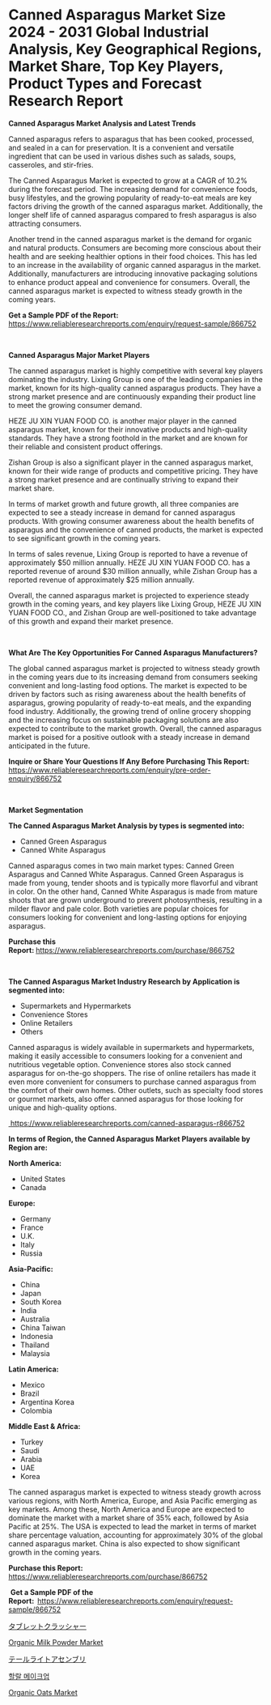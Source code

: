<p><h1>Canned Asparagus Market Size 2024 - 2031 Global Industrial Analysis, Key Geographical Regions, Market Share, Top Key Players, Product Types and Forecast Research Report</h1></p><p><strong>Canned Asparagus Market Analysis and Latest Trends</strong></p>
<p><p>Canned asparagus refers to asparagus that has been cooked, processed, and sealed in a can for preservation. It is a convenient and versatile ingredient that can be used in various dishes such as salads, soups, casseroles, and stir-fries. </p><p>The Canned Asparagus Market is expected to grow at a CAGR of 10.2% during the forecast period. The increasing demand for convenience foods, busy lifestyles, and the growing popularity of ready-to-eat meals are key factors driving the growth of the canned asparagus market. Additionally, the longer shelf life of canned asparagus compared to fresh asparagus is also attracting consumers. </p><p>Another trend in the canned asparagus market is the demand for organic and natural products. Consumers are becoming more conscious about their health and are seeking healthier options in their food choices. This has led to an increase in the availability of organic canned asparagus in the market. Additionally, manufacturers are introducing innovative packaging solutions to enhance product appeal and convenience for consumers. Overall, the canned asparagus market is expected to witness steady growth in the coming years.</p></p>
<p><strong>Get a Sample PDF of the Report:&nbsp;</strong> <a href="https://www.reliableresearchreports.com/enquiry/request-sample/866752">https://www.reliableresearchreports.com/enquiry/request-sample/866752</a></p>
<p>&nbsp;</p>
<p><strong>Canned Asparagus Major Market Players</strong></p>
<p><p>The canned asparagus market is highly competitive with several key players dominating the industry. Lixing Group is one of the leading companies in the market, known for its high-quality canned asparagus products. They have a strong market presence and are continuously expanding their product line to meet the growing consumer demand.</p><p>HEZE JU XIN YUAN FOOD CO. is another major player in the canned asparagus market, known for their innovative products and high-quality standards. They have a strong foothold in the market and are known for their reliable and consistent product offerings.</p><p>Zishan Group is also a significant player in the canned asparagus market, known for their wide range of products and competitive pricing. They have a strong market presence and are continually striving to expand their market share.</p><p>In terms of market growth and future growth, all three companies are expected to see a steady increase in demand for canned asparagus products. With growing consumer awareness about the health benefits of asparagus and the convenience of canned products, the market is expected to see significant growth in the coming years.</p><p>In terms of sales revenue, Lixing Group is reported to have a revenue of approximately $50 million annually. HEZE JU XIN YUAN FOOD CO. has a reported revenue of around $30 million annually, while Zishan Group has a reported revenue of approximately $25 million annually.</p><p>Overall, the canned asparagus market is projected to experience steady growth in the coming years, and key players like Lixing Group, HEZE JU XIN YUAN FOOD CO., and Zishan Group are well-positioned to take advantage of this growth and expand their market presence.</p></p>
<p>&nbsp;</p>
<p><strong>What Are The Key Opportunities For Canned Asparagus Manufacturers?</strong></p>
<p><p>The global canned asparagus market is projected to witness steady growth in the coming years due to its increasing demand from consumers seeking convenient and long-lasting food options. The market is expected to be driven by factors such as rising awareness about the health benefits of asparagus, growing popularity of ready-to-eat meals, and the expanding food industry. Additionally, the growing trend of online grocery shopping and the increasing focus on sustainable packaging solutions are also expected to contribute to the market growth. Overall, the canned asparagus market is poised for a positive outlook with a steady increase in demand anticipated in the future.</p></p>
<p><strong>Inquire or Share Your Questions If Any Before Purchasing This Report:</strong> <a href="https://www.reliableresearchreports.com/enquiry/pre-order-enquiry/866752">https://www.reliableresearchreports.com/enquiry/pre-order-enquiry/866752</a></p>
<p>&nbsp;</p>
<p><strong>Market Segmentation</strong></p>
<p><strong>The Canned Asparagus Market Analysis by types is segmented into:</strong></p>
<p><ul><li>Canned Green Asparagus</li><li>Canned White Asparagus</li></ul></p>
<p><p>Canned asparagus comes in two main market types: Canned Green Asparagus and Canned White Asparagus. Canned Green Asparagus is made from young, tender shoots and is typically more flavorful and vibrant in color. On the other hand, Canned White Asparagus is made from mature shoots that are grown underground to prevent photosynthesis, resulting in a milder flavor and pale color. Both varieties are popular choices for consumers looking for convenient and long-lasting options for enjoying asparagus.</p></p>
<p><strong>Purchase this Report:&nbsp;</strong><a href="https://www.reliableresearchreports.com/purchase/866752">https://www.reliableresearchreports.com/purchase/866752</a></p>
<p>&nbsp;</p>
<p><strong>The Canned Asparagus Market Industry Research by Application is segmented into:</strong></p>
<p><ul><li>Supermarkets and Hypermarkets</li><li>Convenience Stores</li><li>Online Retailers</li><li>Others</li></ul></p>
<p><p>Canned asparagus is widely available in supermarkets and hypermarkets, making it easily accessible to consumers looking for a convenient and nutritious vegetable option. Convenience stores also stock canned asparagus for on-the-go shoppers. The rise of online retailers has made it even more convenient for consumers to purchase canned asparagus from the comfort of their own homes. Other outlets, such as specialty food stores or gourmet markets, also offer canned asparagus for those looking for unique and high-quality options.</p></p>
<p><a href="https://www.reliableresearchreports.com/canned-asparagus-r866752">&nbsp;https://www.reliableresearchreports.com/canned-asparagus-r866752</a></p>
<p><strong>In terms of Region, the Canned Asparagus Market Players available by Region are:</strong></p>
<p>
    <p> <strong> North America: </strong>
        <ul>
            <li>United States</li>
            <li>Canada</li>
        </ul>
        </p> 
    <p> <strong> Europe: </strong>
        <ul>
            <li>Germany</li>
            <li>France</li>
            <li>U.K.</li>
            <li>Italy</li>
            <li>Russia</li>
        </ul>
        </p> 
    <p> <strong> Asia-Pacific: </strong>
        <ul>
            <li>China</li>
            <li>Japan</li>
            <li>South Korea</li>
            <li>India</li>
            <li>Australia</li>
            <li>China Taiwan</li>
            <li>Indonesia</li>
            <li>Thailand</li>
            <li>Malaysia</li>
        </ul>
        </p> 
    <p> <strong> Latin America: </strong>
        <ul>
            <li>Mexico</li>
            <li>Brazil</li>
            <li>Argentina Korea</li>
            <li>Colombia</li>
        </ul>
        </p> 
    <p> <strong> Middle East & Africa: </strong>
        <ul>
            <li>Turkey</li>
            <li>Saudi</li>
            <li>Arabia</li>
            <li>UAE</li>
            <li>Korea</li>
        </ul>
    </p>
    </p>
<p><p>The canned asparagus market is expected to witness steady growth across various regions, with North America, Europe, and Asia Pacific emerging as key markets. Among these, North America and Europe are expected to dominate the market with a market share of 35% each, followed by Asia Pacific at 25%. The USA is expected to lead the market in terms of market share percentage valuation, accounting for approximately 30% of the global canned asparagus market. China is also expected to show significant growth in the coming years.</p></p>
<p><strong>Purchase this Report: </strong><a href="https://www.reliableresearchreports.com/purchase/866752">https://www.reliableresearchreports.com/purchase/866752</a></p>
<p>&nbsp;<strong>Get a Sample PDF of the Report:&nbsp;&nbsp;</strong><a href="https://www.reliableresearchreports.com/enquiry/request-sample/866752">https://www.reliableresearchreports.com/enquiry/request-sample/866752</a></p>
<p><strong></strong></p>
<p><p><a href="https://github.com/bevdtkn4419963/Market-Research-Report-List-1/blob/main/212015718141.md">タブレットクラッシャー</a></p><p><a href="https://github.com/gamblestampleyjenny50m5sl6/Market-Research-Report-List-2/blob/main/organic-milk-powder-market.md">Organic Milk Powder Market</a></p><p><a href="https://github.com/MosesSpinka1914/Market-Research-Report-List-1/blob/main/628761318142.md">テールライトアセンブリ</a></p><p><a href="https://github.com/vss5505pa7z1p/Market-Research-Report-List-1/blob/main/865530216291.md">할랄 메이크업</a></p><p><a href="https://github.com/nicholepatriciadoylenwnrjr0/Market-Research-Report-List-1/blob/main/organic-oats-market.md">Organic Oats Market</a></p></p>